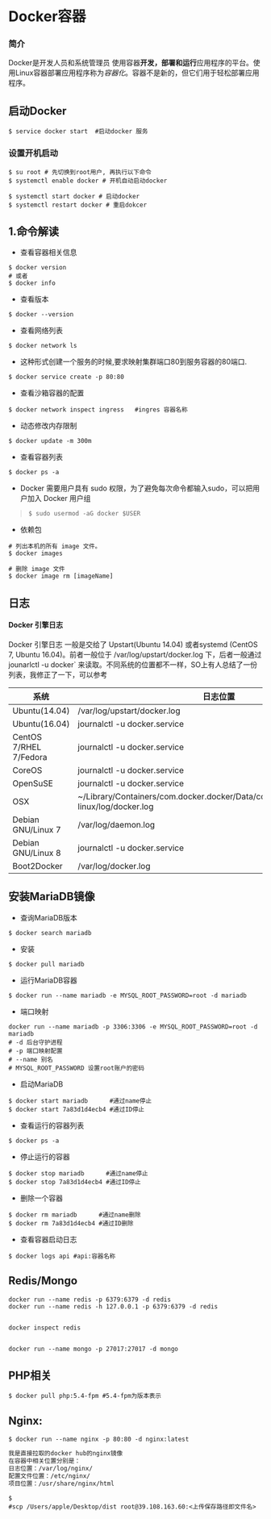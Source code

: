 # Docker容器

### 简介

Docker是开发人员和系统管理员 使用容器**开发，部署和运行**应用程序的平台。使用Linux容器部署应用程序称为*容器化*。容器不是新的，但它们用于轻松部署应用程序。

## 启动Docker

```shell
$ service docker start  #启动docker 服务
```

### 设置开机启动

```shell
$ su root # 先切换到root用户, 再执行以下命令
$ systemctl enable docker # 开机自动启动docker

$ systemctl start docker # 启动docker
$ systemctl restart docker # 重启dokcer
```



## 1.命令解读

- 查看容器相关信息

```shell
$ docker version
# 或者
$ docker info
```

- 查看版本

```shell
$ docker --version
```

- 查看网络列表

```shell
$ docker network ls
```

- 这种形式创建一个服务的时候,要求映射集群端口80到服务容器的80端口.

```shell
$ docker service create -p 80:80
```

- 查看沙箱容器的配置

```shell
$ docker network inspect ingress   #ingres 容器名称
```

- 动态修改内存限制

```shell
$ docker update -m 300m
```

- 查看容器列表

```shell
$ docker ps -a
```

- Docker 需要用户具有 sudo 权限，为了避免每次命令都输入sudo，可以把用户加入 Docker 用户组

> ```shell
> $ sudo usermod -aG docker $USER
> ```

- 依赖包

```Shell
# 列出本机的所有 image 文件。
$ docker images

# 删除 image 文件
$ docker image rm [imageName]
```



## 日志

#### Docker 引擎日志 

Docker 引擎日志 一般是交给了 Upstart(Ubuntu 14.04) 或者systemd (CentOS 7, Ubuntu 16.04)。前者一般位于 /var/log/upstart/docker.log 下，后者一般通过 jounarlctl -u docker` 来读取。不同系统的位置都不一样，SO上有人总结了一份列表，我修正了一下，可以参考

| 系统                   | 日志位置                                                     |
| ---------------------- | ------------------------------------------------------------ |
| Ubuntu(14.04)          | /var/log/upstart/docker.log                                  |
| Ubuntu(16.04)          | journalctl -u docker.service                                 |
| CentOS 7/RHEL 7/Fedora | journalctl -u docker.service                                 |
| CoreOS                 | journalctl -u docker.service                                 |
| OpenSuSE               | journalctl -u docker.service                                 |
| OSX                    | ~/Library/Containers/com.docker.docker/Data/com.docker.driver.amd64-linux/log/d‌ocker.log |
| Debian GNU/Linux 7     | /var/log/daemon.log                                          |
| Debian GNU/Linux 8     | journalctl -u docker.service                                 |
| Boot2Docker            | /var/log/docker.log                                          |







## 安装MariaDB镜像

- 查询MariaDB版本

```shell
$ docker search mariadb
```

- 安装

```shell
$ docker pull mariadb
```

- 运行MariaDB容器

```shell
$ docker run --name mariadb -e MYSQL_ROOT_PASSWORD=root -d mariadb
```

- 端口映射

```
docker run --name mariadb -p 3306:3306 -e MYSQL_ROOT_PASSWORD=root -d mariadb
# -d 后台守护进程
# -p 端口映射配置
# --name 别名
# MYSQL_ROOT_PASSWORD 设置root账户的密码
```



- 启动MariaDB

```shell
$ docker start mariadb      #通过name停止
$ docker start 7a83d1d4ecb4 #通过ID停止
```

- 查看运行的容器列表

```shell
$ docker ps -a
```

- 停止运行的容器

```Shell
$ docker stop mariadb      #通过name停止
$ docker stop 7a83d1d4ecb4 #通过ID停止
```

- 删除一个容器

```shell
$ docker rm mariadb      #通过name删除
$ docker rm 7a83d1d4ecb4 #通过ID删除
```

- 查看容器启动日志

```shell
$ docker logs api #api:容器名称
```



## Redis/Mongo

```
docker run --name redis -p 6379:6379 -d redis
docker run --name redis -h 127.0.0.1 -p 6379:6379 -d redis


docker inspect redis


docker run --name mongo -p 27017:27017 -d mongo

```



## PHP相关

```shell
$ docker pull php:5.4-fpm #5.4-fpm为版本表示
```





## Nginx:

```shell
$ docker run --name nginx -p 80:80 -d nginx:latest
```



```markdown
我是直接拉取的docker hub的nginx镜像
在容器中相关位置分别是：
日志位置：/var/log/nginx/
配置文件位置：/etc/nginx/
项目位置：/usr/share/nginx/html
```







```shell
$ 
#scp /Users/apple/Desktop/dist root@39.108.163.60:<上传保存路径即文件名>
```

